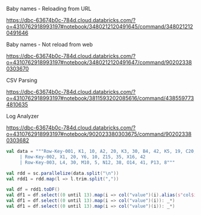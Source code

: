 Baby names - Reloading from URL

https://dbc-63674b0c-784d.cloud.databricks.com/?o=4310762918993197#notebook/3480212120491645/command/3480212120491646


Baby names - Not reload from web

https://dbc-63674b0c-784d.cloud.databricks.com/?o=4310762918993197#notebook/3480212120491647/command/902023380303670

CSV Parsing

https://dbc-63674b0c-784d.cloud.databricks.com/?o=4310762918993197#notebook/3811593202085616/command/4385597734810635

Log Analyzer

https://dbc-63674b0c-784d.cloud.databricks.com/?o=4310762918993197#notebook/902023380303675/command/902023380303682

```scala
val data = """Row-Key-001, K1, 10, A2, 20, K3, 30, B4, 42, K5, 19, C20, 20
     | Row-Key-002, X1, 20, Y6, 10, Z15, 35, X16, 42
     | Row-Key-003, L4, 30, M10, 5, N12, 38, O14, 41, P13, 8"""

val rdd = sc.parallelize(data.split("\n"))
val rdd1 = rdd.map(l => l.trim.split(","))

val df = rdd1.toDF()
val df1 = df.select((0 until 13).map(i => col("value")(i).alias(s"col$i")): _*)
val df1 = df.select((0 until 13).map(i => col("value")(i)): _*)
val df1 = df.select((0 until 13).map(i => col("value")(i)): _*)
```